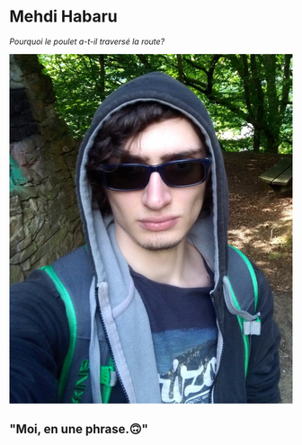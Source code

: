 # Mehdi Habaru

*Pourquoi le poulet a-t-il traversé la route?*

![alt text](https://github.com/Mirodeon/markdown-challenge/blob/main/photo_profil.jpg?raw=true "photo de profil")

## "Moi, en une phrase.🙃"




